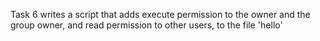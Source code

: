 Task 6 writes a script that adds execute permission to the owner and the group owner, and read permission to other users, to the file 'hello'
